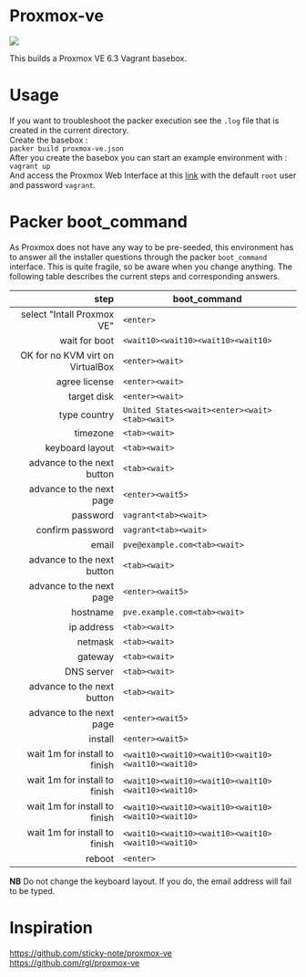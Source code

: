 # Proxmox-ve
<img src="https://img.shields.io/badge/Build-Passed-green"/>  

This builds a Proxmox VE 6.3 Vagrant basebox.

# Usage
If you want to troubleshoot the packer execution see the `.log` file that is created in the current directory.  
Create the basebox :  
`packer build proxmox-ve.json`  
After you create the basebox you can start an example environment with :  
`vagrant up`  
And access the Proxmox Web Interface at this [link](https://192.168.56.1:8006) with the default `root` user and password `vagrant`.

# Packer boot_command
As Proxmox does not have any way to be pre-seeded, this environment has to answer all the
installer questions through the packer `boot_command` interface. This is quite fragile, so
be aware when you change anything. The following table describes the current steps and
corresponding answers.

| step                              | boot_command                                          |
|----------------------------------:|-------------------------------------------------------|
| select "Intall Proxmox VE"        | `<enter>`                                             |
| wait for boot                     | `<wait10><wait10><wait10><wait10>`                    |
| OK for no KVM virt on VirtualBox  | `<enter><wait>`                                       |
| agree license                     | `<enter><wait>`                                       |
| target disk                       | `<enter><wait>`                                       |
| type country                      | `United States<wait><enter><wait><tab><wait>`         |
| timezone                          | `<tab><wait>`                                         |
| keyboard layout                   | `<tab><wait>`                                         |
| advance to the next button        | `<tab><wait>`                                         |
| advance to the next page          | `<enter><wait5>`                                      |
| password                          | `vagrant<tab><wait>`                                  |
| confirm password                  | `vagrant<tab><wait>`                                  |
| email                             | `pve@example.com<tab><wait>`                          |
| advance to the next button        | `<tab><wait>`                                         |
| advance to the next page          | `<enter><wait5>`                                      |
| hostname                          | `pve.example.com<tab><wait>`                          |
| ip address                        | `<tab><wait>`                                         |
| netmask                           | `<tab><wait>`                                         |
| gateway                           | `<tab><wait>`                                         |
| DNS server                        | `<tab><wait>`                                         |
| advance to the next button        | `<tab><wait>`                                         |
| advance to the next page          | `<enter><wait5>`                                      |
| install                           | `<enter><wait5>`                                      |
| wait 1m for install to finish     | `<wait10><wait10><wait10><wait10><wait10><wait10>`    |
| wait 1m for install to finish     | `<wait10><wait10><wait10><wait10><wait10><wait10>`    |
| wait 1m for install to finish     | `<wait10><wait10><wait10><wait10><wait10><wait10>`    |
| wait 1m for install to finish     | `<wait10><wait10><wait10><wait10><wait10><wait10>`    |
| reboot                            | `<enter>`                                             |

**NB** Do not change the keyboard layout. If you do, the email address will fail to be typed.

# Inspiration
https://github.com/sticky-note/proxmox-ve  
https://github.com/rgl/proxmox-ve

